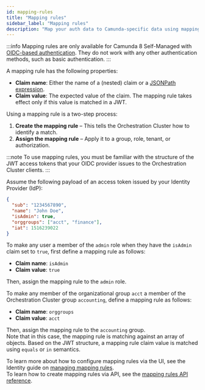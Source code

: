 ```yaml
---
id: mapping-rules
title: "Mapping rules"
sidebar_label: "Mapping rules"
description: "Map your auth data to Camunda-specific data using mapping rules."
---
```


:::info
Mapping rules are only available for Camunda 8 Self-Managed with [OIDC-based authentication](/self-managed/installation-methods/helm/configure/connect-to-an-oidc-provider.md). They do not work with any other authentication methods, such as basic authentication.
:::

A mapping rule has the following properties:

- **Claim name**: Either the name of a (nested) claim or a [JSONPath expression](https://www.rfc-editor.org/rfc/rfc9535).
- **Claim value**: The expected value of the claim. The mapping rule takes effect only if this value is matched in a JWT.

Using a mapping rule is a two-step process:

1. **Create the mapping rule** – This tells the Orchestration Cluster how to identify a match.
2. **Assign the mapping rule** – Apply it to a group, role, tenant, or authorization.

:::note
To use mapping rules, you must be familiar with the structure of the JWT access tokens that your OIDC provider issues to the Orchestration Cluster clients.
:::

Assume the following payload of an access token issued by your Identity Provider (IdP):

```json
{
  "sub": "1234567890",
  "name": "John Doe",
  "isAdmin": true,
  "orggroups": ["acct", "finance"],
  "iat": 1516239022
}
```

To make any user a member of the `admin` role when they have the `isAdmin` claim set to `true`, first define a mapping rule as follows:

- **Claim name**: `isAdmin`
- **Claim value**: `true`

Then, assign the mapping rule to the `admin` role.

To make any member of the organizational group `acct` a member of the Orchestration Cluster group `accounting`, define a mapping rule as follows:

- **Claim name**: `orggroups`
- **Claim value**: `acct`

Then, assign the mapping rule to the `accounting` group.  
Note that in this case, the mapping rule is matching against an array of objects. Based on the JWT structure, a mapping rule claim value is matched using `equals` or `in` semantics.

To learn more about how to configure mapping rules via the UI, see the Identity guide on [managing mapping rules](/self-managed/components/management-identity/mapping-rules.md).  
To learn how to create mapping rules via API, see the [mapping rules API reference](/apis-tools/orchestration-cluster-api-rest/specifications/create-mapping-rule.api.mdx).
